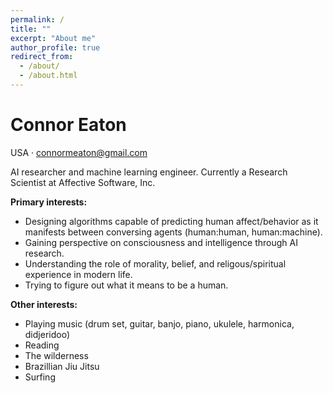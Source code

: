 ```yaml
---
permalink: /
title: ""
excerpt: "About me"
author_profile: true
redirect_from: 
  - /about/
  - /about.html
---
```


# Connor Eaton
USA · connormeaton@gmail.com
  
AI researcher and machine learning engineer. Currently a Research Scientist at Affective Software, Inc.

**Primary interests:**
  - Designing algorithms capable of predicting human affect/behavior as it manifests between conversing agents (human:human, human:machine).
  - Gaining perspective on consciousness and intelligence through AI research.
  - Understanding the role of morality, belief, and religous/spiritual experience in modern life.
  - Trying to figure out what it means to be a human.
  
**Other interests:**
  - Playing music (drum set, guitar, banjo, piano, ukulele, harmonica, didjeridoo)
  - Reading
  - The wilderness
  - Brazillian Jiu Jitsu
  - Surfing
